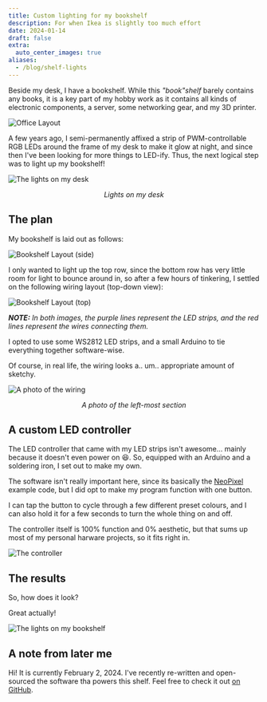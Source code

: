 ```yaml
---
title: Custom lighting for my bookshelf
description: For when Ikea is slightly too much effort
date: 2024-01-14
draft: false
extra:
  auto_center_images: true
aliases:
  - /blog/shelf-lights
---
```


Beside my desk, I have a bookshelf. While this *"book"shelf* barely contains any books, it is a key part of my hobby work as it contains all kinds of electronic components, a server, some networking gear, and my 3D printer.

![Office Layout](/images/posts/shelf-lights/office-layout.png)

A few years ago, I semi-permanently affixed a strip of PWM-controllable RGB LEDs around the frame of my desk to make it glow at night, and since then I've been looking for more things to LED-ify. Thus, the next logical step was to light up my bookshelf!

![The lights on my desk](/images/posts/shelf-lights/desk-lights.jpg)

<p style="text-align:center;"><em>Lights on my desk</em></p>

## The plan

My bookshelf is laid out as follows:

![Bookshelf Layout (side)](/images/posts/shelf-lights/shelf-layout-side.png)

I only wanted to light up the top row, since the bottom row has very little room for light to bounce around in, so after a few hours of tinkering, I settled on the following wiring layout (top-down view):

![Bookshelf Layout (top)](/images/posts/shelf-lights/shelf-layout-top.jpg)

***NOTE:** In both images, the purple lines represent the LED strips, and the red lines represent the wires connecting them.*

I opted to use some WS2812 LED strips, and a small Arduino to tie everything together software-wise.

Of course, in real life, the wiring looks a.. um.. appropriate amount of sketchy.

![A photo of the wiring](/images/posts/shelf-lights/shelf-lights-left.jpg)

<p style="text-align:center;"><em>A photo of the left-most section</em></p>

## A custom LED controller

The LED controller that came with my LED strips isn't awesome... mainly because it doesn't even power on :laughing:. So, equipped with an Arduino and a soldering iron, I set out to make my own.

The software isn't really important here, since its basically the [NeoPixel](https://github.com/adafruit/Adafruit_NeoPixel) example code, but I did opt to make my program function with one button.

I can tap the button to cycle through a few different preset colours, and I can also hold it for a few seconds to turn the whole thing on and off.

The controller itself is 100% function and 0% aesthetic, but that sums up most of my personal harware projects, so it fits right in.

![The controller](/images/posts/shelf-lights/led-controller.jpg)

## The results

So, how does it look?

Great actually!

![The lights on my bookshelf](/images/posts/shelf-lights/shelf-lights.jpg)

## A note from later me

Hi! It is currently February 2, 2024. I've recently re-written and open-sourced the software tha powers this shelf. Feel free to check it out [on GitHub](https://github.com/ewpratten/shelf-led-controller).
